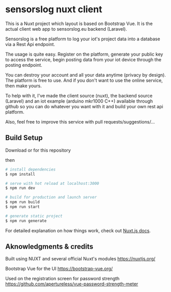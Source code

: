 # sensorslog nuxt client

This is a Nuxt project which layout is based on Bootstrap Vue. It is the actual client web app to sensorslog.eu backend (Laravel). 

Sensorslog is a free platform to log your iot's project data into a database via a Rest Api endpoint. 

The usage is quite easy. Register on the platform, generate your public key to access the service, begin posting data from your iot device through the posting endpoint.

You can destroy your account and all your data anytime (privacy by design). The platform is free to use. And if you don't want to use the online service, then make yours. 

To help with it, I've made the client source (nuxt), the backend source (Laravel) and an iot example (arduino mkr1000 C++) available through github so you can do whatever you want with it and build your own rest api platform.

Also, feel free to improve this service with pull requests/suggestions/...


## Build Setup

Download or for this repository

then

```bash
# install dependencies
$ npm install

# serve with hot reload at localhost:3000
$ npm run dev

# build for production and launch server
$ npm run build
$ npm run start

# generate static project
$ npm run generate
```

For detailed explanation on how things work, check out [Nuxt.js docs](https://nuxtjs.org).


## Aknowledgments & credits

Built using NUXT and several official Nuxt's modules
https://nuxtjs.org/

Bootstrap Vue for the UI
https://bootstrap-vue.org/

Used on the registration screen for password strength
https://github.com/apertureless/vue-password-strength-meter


